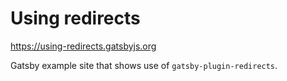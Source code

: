 # Using redirects

https://using-redirects.gatsbyjs.org

Gatsby example site that shows use of `gatsby-plugin-redirects`.

